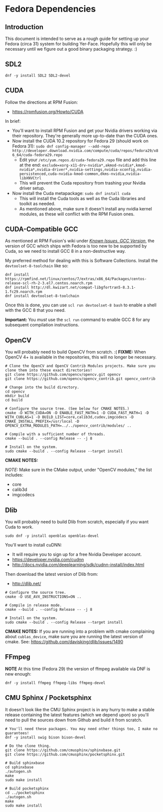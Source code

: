 Fedora Dependencies
===================


Introduction
------------

This document is intended to serve as a rough guide for setting up your Fedora (circa 31) system for building Yer-Face. Hopefully this will only be necessary until we figure out a good binary packaging strategy. :)


SDL2
----

```
dnf -y install SDL2 SDL2-devel
```


CUDA
----

Follow the directions at RPM Fusion:
- https://rpmfusion.org/Howto/CUDA

In brief:

- You'll want to install RPM Fusion and get your Nvidia drivers working via their repository. They're generally more up-to-date than the CUDA ones.
- Now install the CUDA 10.2 repository for Fedora 29 (should work on Fedora 31): `sudo dnf config-manager --add-repo http://developer.download.nvidia.com/compute/cuda/repos/fedora29/x86_64/cuda-fedora29.repo`
    - Edit your `/etc/yum.repos.d/cuda-fedora29.repo` file and add this line at the end: `exclude=xorg-x11-drv-nvidia*,akmod-nvidia*,kmod-nvidia*,nvidia-driver*,nvidia-settings,nvidia-xconfig,nvidia-persistenced,cuda-nvidia-kmod-common,dkms-nvidia,nvidia-libXNVCtrl`
    - This will prevent the Cuda repository from trashing your Nvidia driver setup.
- Now install the Cuda metapackage: `sudo dnf install cuda`
  - This will install the Cuda tools as well as the Cuda libraries and toolkit as needed.
  - As mentioned above, make sure it doesn't install any nvidia kernel modules, as these will conflict with the RPM Fusion ones.


CUDA-Compatible GCC
-------------------

As mentioned at RPM Fusion's wiki under [_Known Issues, GCC Version_](https://rpmfusion.org/Howto/CUDA#GCC_version), the version of GCC which ships with Fedora is too new to be supported by Cuda, so we need to install GCC 8 in a non-destructive way.

My preferred method for dealing with this is Software Collections. Install the `devtoolset-8-toolchain` like so:

```
dnf install https://rpmfind.net/linux/centos/7/extras/x86_64/Packages/centos-release-scl-rh-2-3.el7.centos.noarch.rpm
dnf install http://dl.kwizart.net/compat-libgfortran5-8.3.1-1.fc29.noarch.rpm
dnf install devtoolset-8-toolchain
```

Once this is done, you can use `scl run devtoolset-8 bash` to enable a shell with the GCC 8 that you need.

**Important:** You _must_ use the `scl run` command to enable GCC 8 for any subsequent compilation instructions.


OpenCV
------

You will probably need to build OpenCV from scratch. :( **FIXME:** When OpenCV 4+ is available in the repositories, this will no longer be necessary.

```
# Clone the OpenCV and OpenCV Contrib Modules projects. Make sure you clone them into these exact directories!
git clone https://github.com/opencv/opencv.git opencv
git clone https://github.com/opencv/opencv_contrib.git opencv_contrib

# Change into the build directory.
cd opencv
mkdir build
cd build

# Configure the source tree. (See below for CMAKE NOTES.)
cmake -D WITH_CUDA=ON -D ENABLE_FAST_MATH=1 -D CUDA_FAST_MATH=1 -D WITH_CUBLAS=1 -D BUILD_LIST=core,calib3d,cudev,imgcodecs -D CMAKE_INSTALL_PREFIX=/usr/local -D OPENCV_EXTRA_MODULES_PATH=../../opencv_contrib/modules/ ..

# Compile with a sufficient number of threads.
cmake --build . --config Release -- -j 8

# Install on the system.
sudo cmake --build . --config Release --target install
```

**CMAKE NOTES:**

_NOTE:_ Make sure in the CMake output, under "OpenCV modules," the list includes:
- core
- calib3d
- imgcodecs


Dlib
----

You will probably need to build Dlib from scratch, especially if you want Cuda to work.

```
sudo dnf -y install openblas openblas-devel
```

You'll want to install cuDNN:
- It will require you to sign up for a free Nvidia Developer account.
- https://developer.nvidia.com/cudnn
- http://docs.nvidia.com/deeplearning/sdk/cudnn-install/index.html

Then download the latest version of Dlib from:
- http://dlib.net/

```
# Configure the source tree.
cmake -D USE_AVX_INSTRUCTIONS=ON ..

# Compile in release mode.
cmake --build . --config Release -- -j 8

# Install on the system.
sudo cmake --build . --config Release --target install
```

**CMAKE NOTES:** If you are running into a problem with cmake complaining about `cublas_device`, make sure you are running the latest version of cmake. See: https://github.com/davisking/dlib/issues/1490


FFmpeg
------

**NOTE** At this time (Fedora 29) the version of ffmpeg available via DNF is new enough:

```
dnf -y install ffmpeg ffmpeg-libs ffmpeg-devel
```

CMU Sphinx / Pocketsphinx
-------------------------

It doesn't look like the CMU Sphinx project is in any hurry to make a stable release containing the latest features (which we depend upon) so you'll need to pull the sources down from Github and build it from scratch.

```
# You'll need these packages. You may need other things too, I make no guarantees!
dnf -y install swig bison bison-devel

# Do the clone thing.
git clone https://github.com/cmusphinx/sphinxbase.git
git clone https://github.com/cmusphinx/pocketsphinx.git

# Build sphinxbase
cd sphinxbase
./autogen.sh
make
sudo make install

# Build pocketsphinx
cd ../pocketsphinx
./autogen.sh
make
sudo make install
```

